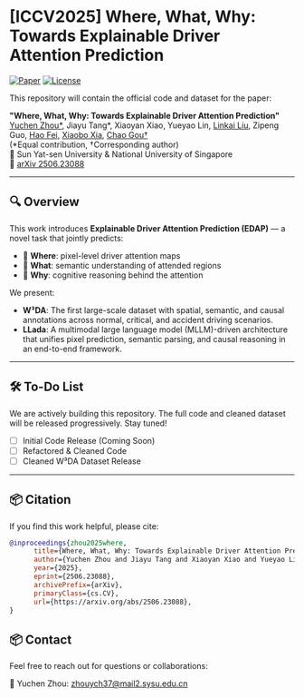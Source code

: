 # [ICCV2025] Where, What, Why: Towards Explainable Driver Attention Prediction

[![Paper](https://img.shields.io/badge/Paper-ArXiv-red)](https://arxiv.org/abs/2506.23088)
[![License](https://img.shields.io/badge/license-MIT-blue.svg)](LICENSE)

This repository will contain the official code and dataset for the paper:

**"Where, What, Why: Towards Explainable Driver Attention Prediction"**  
[Yuchen Zhou\*](https://yuchen2199.github.io/), Jiayu Tang\*, Xiaoyan Xiao, Yueyao Lin, [Linkai Liu](https://liulinkai.github.io/), Zipeng Guo, [Hao Fei](https://haofei.vip/), [Xiaobo Xia](https://xiaoboxia.github.io/), [Chao Gou†](https://chaogou.github.io/)  
(*Equal contribution, †Corresponding author)  
📍 Sun Yat-sen University & National University of Singapore  
📄 [arXiv 2506.23088](https://arxiv.org/abs/2506.23088)

---

## 🔍 Overview

This work introduces **Explainable Driver Attention Prediction (EDAP)** — a novel task that jointly predicts:

- 🧭 **Where**: pixel-level driver attention maps  
- 🧩 **What**: semantic understanding of attended regions  
- 🧠 **Why**: cognitive reasoning behind the attention

We present:

- **W³DA**: The first large-scale dataset with spatial, semantic, and causal annotations across normal, critical, and accident driving scenarios.
- **LLada**: A multimodal large language model (MLLM)-driven architecture that unifies pixel prediction, semantic parsing, and causal reasoning in an end-to-end framework.

---

## 🛠️ To-Do List

We are actively building this repository. The full code and cleaned dataset will be released progressively. Stay tuned!

- [ ] Initial Code Release (Coming Soon)
- [ ] Refactored & Cleaned Code
- [ ] Cleaned W³DA Dataset Release
---

## 📦 Citation

If you find this work helpful, please cite:

```bibtex
@inproceedings{zhou2025where,
      title={Where, What, Why: Towards Explainable Driver Attention Prediction}, 
      author={Yuchen Zhou and Jiayu Tang and Xiaoyan Xiao and Yueyao Lin and Linkai Liu and Zipeng Guo and Hao Fei and Xiaobo Xia and Chao Gou},
      year={2025},
      eprint={2506.23088},
      archivePrefix={arXiv},
      primaryClass={cs.CV},
      url={https://arxiv.org/abs/2506.23088}, 
}
```

## 📦 Contact
Feel free to reach out for questions or collaborations:

📧 Yuchen Zhou: zhouych37@mail2.sysu.edu.cn


